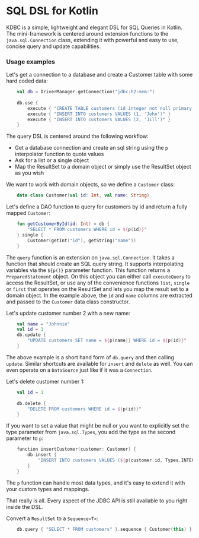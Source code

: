 # SQL DSL for Kotlin

KDBC is a simple, lightweight and elegant DSL for SQL Queries in Kotlin. The mini-framework
is centered around extension functions to the `java.sql.Connection` class, extending it
with powerful and easy to use, concise query and update capabilities.

### Usage examples

Let's get a connection to a database and create a Customer table with some hard coded data:

```kotlin
	val db = DriverManager.getConnection("jdbc:h2:mem:")
	
	db.use {
		execute { "CREATE TABLE customers (id integer not null primary key, name text)") }
		execute { "INSERT INTO customers VALUES (1, 'John')" }
		execute { "INSERT INTO customers VALUES (2, 'Jill')" }
	}
```

The query DSL is centered around the following workflow:

* Get a database connection and create an sql string using the `p` interpolator function to quote values
* Ask for a list or a single object
* Map the ResultSet to a domain object or simply use the ResultSet object as you wish

We want to work with domain objects, so we define a `Customer` class:

```kotlin
	data class Customer(val id: Int, val name: String)
```

Let's define a DAO function to query for customers by id and return a fully mapped `Customer`:

```kotlin
	fun getCustomerById(id: Int) = db {
		"SELECT * FROM customers WHERE id = ${p(id)}"
    } single {
        Customer(getInt("id"), getString("name"))
    }
```

The `query` function is an extension on `java.sql.Connection`. It takes a function that should create an SQL query string.
It supports interpolating variables via the `${p()}` parameter function. This function returns a `PreparedStatement` object. 
On this object you can either call `executeQuery` to access the ResultSet, or use any of the convenience functions `list`, `single` or
`first` that operates on the ResultSet and lets you map the result set to a domain object. In the example above,
the `id` and `name` columns are extracted and passed to the `Customer` data class constructor.
 
Let's update customer number 2 with a new name:

```kotlin
    val name = "Johnnie"
    val id = 1
	db.update { 
	    "UPDATE customers SET name = ${p(name)} WHERE id = ${p(id)}" 
	}
```
    
The above example is a short hand form of `db.query` and then calling `update`. Similar
shortcuts are available for `insert` and `delete` as well. You can even operate on a `DataSource` just like if it was
a `Connection`.

Let's delete customer number 1:

```kotlin
    val id = 1
    
	db.delete { 
	    "DELETE FROM customers WHERE id = ${p(id)}" 
	}
```

If you want to set a value that might be null or you want to explicitly set the type parameter from `java.sql.Types`,
 you add the type as the second parameter to `p`:
 
```kotlin
    function insertCustomer(customer: Customer) {
        db.insert {
            "INSERT INTO customers VALUES (${p(customer.id, Types.INTEGER})), ${p(customer.name})"
        }
    }
```

The `p` function can handle most data types, and it's easy to extend it with your custom types and mappings.

That really is all. Every aspect of the JDBC API is still available to you right inside the DSL.

Convert a `ResultSet` to a `Sequence<T>`:

```kotlin
    db.query { "SELECT * FROM customers" }.sequence { Customer(this) }
```